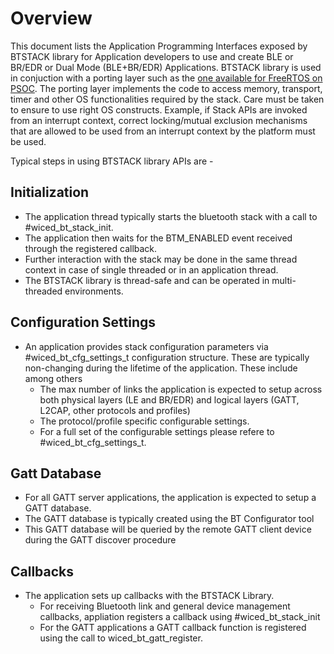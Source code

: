 # Overview

This document lists the Application Programming Interfaces exposed by BTSTACK library for Application developers to use and create BLE or BR/EDR or Dual Mode (BLE+BR/EDR) Applications.
BTSTACK library is used in conjuction with a porting layer such as the [one available for FreeRTOS on PSOC](https://github.com/Infineon/btstack-integration). The porting layer implements the code to access memory, transport, timer and other OS functionalities required by the stack. Care must be taken to ensure to use right OS constructs. Example, if Stack APIs are invoked from an interrupt context, correct locking/mutual exclusion mechanisms that are allowed to be used from an interrupt context by the platform must be used.

Typical steps in using BTSTACK library APIs are -

## Initialization
 - The application thread typically starts the bluetooth stack with a call to #wiced_bt_stack_init.
 - The application then waits for the BTM_ENABLED event received through the registered callback.
 - Further interaction with the stack may be done in the same thread context in case of single threaded or in an application thread.
 - The BTSTACK library is thread-safe and can be operated in multi-threaded environments.

## Configuration Settings
 - An application provides stack configuration parameters via #wiced_bt_cfg_settings_t configuration structure. These are typically non-changing during the lifetime of the application. These include among others
   - The max number of links the application is expected to setup across both physical layers (LE and BR/EDR) and logical layers (GATT, L2CAP, other protocols and profiles)
   - The protocol/profile specific configurable settings.
   - For a full set of the configurable settings please refere to #wiced_bt_cfg_settings_t.

## Gatt Database
 - For all GATT server applications, the application is expected to setup a GATT database.
 - The GATT database is typically created using the BT Configurator tool
 - This GATT database will be queried by the remote GATT client device during the GATT discover procedure

## Callbacks
 - The application sets up callbacks with the BTSTACK Library.
   - For receiving Bluetooth link and general device management callbacks, appliation registers a callback using #wiced_bt_stack_init
   - For the GATT applications a GATT callback function is registered using the call to wiced_bt_gatt_register.
